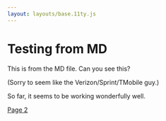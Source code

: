 ```yaml
---
layout: layouts/base.11ty.js
---
```


# Testing from MD

This is from the MD file. Can you see this?

(Sorry to seem like the Verizon/Sprint/TMobile guy.)

So far, it seems to be working wonderfully well.

[Page 2](/page2)